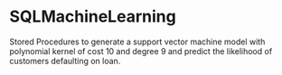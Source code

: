# SQLMachineLearning
Stored Procedures to generate a support vector machine model with polynomial kernel of cost 10 and degree 9 and predict the likelihood of customers defaulting on loan.
